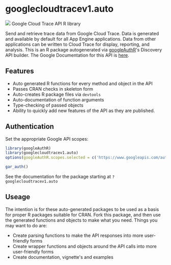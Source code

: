 # googlecloudtracev1.auto
![](http://www.google.com/images/icons/product/search-32.gif)
Google Cloud Trace API R library

Send and retrieve trace data from Google Cloud Trace. Data is generated and available by default for all App Engine applications. Data from other applications can be written to Cloud Trace for display, reporting, and analysis.
This is an R package autogenerated via [googleAuthR](http://code.markedmondson.me/googleAuthR)'s Discovery API builder. 
The Google Documentation for this API is [here](https://cloud.google.com/tools/cloud-trace).

## Features 
 * Auto generated R functions for every method and object in the API
 * Passes CRAN checks in skeleton form
 * Auto-creates R package files via `devtools`
 * Auto-documentation of function arguments
 * Type-checking of passed objects
 * Ability to quickly add new features of the API as they are published.

## Authentication
Set the appropriate Google API scopes:

```r
library(googleAuthR)
library(googlecloudtracev1.auto)
options(googleAuthR.scopes.selected = c('https://www.googleapis.com/auth/cloud-platform', 'https://www.googleapis.com/auth/trace.append', 'https://www.googleapis.com/auth/trace.readonly'))

gar_auth()
```
 See the documentation for the package starting at `?googlecloudtracev1.auto`
## Useage
The intention is for these auto-generated packages to be used as a basis for proper R packages suitable for CRAN.
Fork this package, and then use the generated functions and objects to make what you need.
Things you may want to do are:
* Create parsing functions to make the API responses into more user-friendly forms
* Create wrapper functions and objects around the API calls into more user-friendly forms
* Create documentation, vignette's and examples


